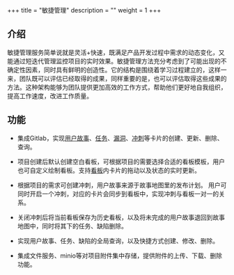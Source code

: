 ﻿+++
title = "敏捷管理"
description = ""
weight = 1
+++

## 介绍

   敏捷管理服务简单说就是灵活+快速，既满足产品开发过程中需求的动态变化，又能通过短迭代管理监控项目的实时效果。敏捷管理方法充分考虑到了可能出现的不确定性因素，同时具有鲜明的创造性。它的结构是围绕着学习过程建立的，这样一来，团队既可以评估已经取得的成果，同样重要的是，也可以评估取得这些成果的方法。这种架构能够为团队提供更加高效的工作方式，帮助他们更好地自我组织，提高工作速度，改进工作质量。

## 功能

 - 集成Gitlab，实现[用户故事](../scrum/2-user-story)、[任务](../scrum/3-task)、[漏洞](../scrum/4-bug)、[冲刺](../scrum/5-sprint)等卡片的创建、更新、删除、查询。

 - 项目创建后默认创建空白看板，可根据项目的需要选择合适的看板模板，用户也可自定义绘制看板。支持[看板](../scrum/6-board)内卡片的拖动以及状态的实时更新。

 - 根据项目的需求可创建冲刺，用户故事来源于故事地图里的发布计划。 用户可同时开启一个冲刺，对应的卡片会同步到看板中，实现冲刺与看板一对一的关系。

 - 关闭冲刺后将当前看板保存为历史看板，以及将未完成的用户故事退回到故事地图中，同时将其下的任务、缺陷删除。

 - 实现用户故事、任务、缺陷的全局查询，以及快捷方式创建、修改、删除。

 - 集成文件服务、minio等对项目附件集中存储，提供附件的上传、下载、删除功能。